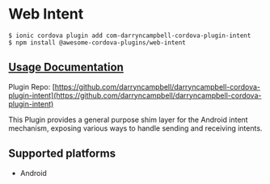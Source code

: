 # Web Intent

```
$ ionic cordova plugin add com-darryncampbell-cordova-plugin-intent
$ npm install @awesome-cordova-plugins/web-intent
```

## [Usage Documentation](https://danielsogl.gitbook.io/awesome-cordova-plugins/plugins/web-intent/)

Plugin Repo: [https://github.com/darryncampbell/darryncampbell-cordova-plugin-intent](https://github.com/darryncampbell/darryncampbell-cordova-plugin-intent)

This Plugin provides a general purpose shim layer for the Android intent mechanism, exposing various ways to handle sending and receiving intents.

## Supported platforms

- Android
  



